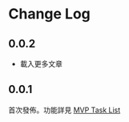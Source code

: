 # Change Log

## 0.0.2

- 載入更多文章

## 0.0.1

首次發佈。功能詳見 [MVP Task List](https://github.com/Yukaii/vscode-ptt/issues/2)

